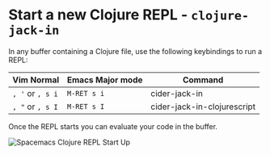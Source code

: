 # Start a new Clojure REPL - `clojure-jack-in`

In any buffer containing a Clojure file, use the following keybindings to run a REPL:

| Vim Normal       | Emacs Major mode | Command                     |
|------------------|------------------|-----------------------------|
| `, '` or `, s i` | `M-RET s i`      | cider-jack-in               |
| `, "` or `, s I` | `M-RET s I`      | cider-jack-in-clojurescript |

Once the REPL starts you can evaluate your code in the buffer.

![Spacemacs Clojure REPL Start Up](/images/spacemacs-clojure-project-repl-start-up.gif)
